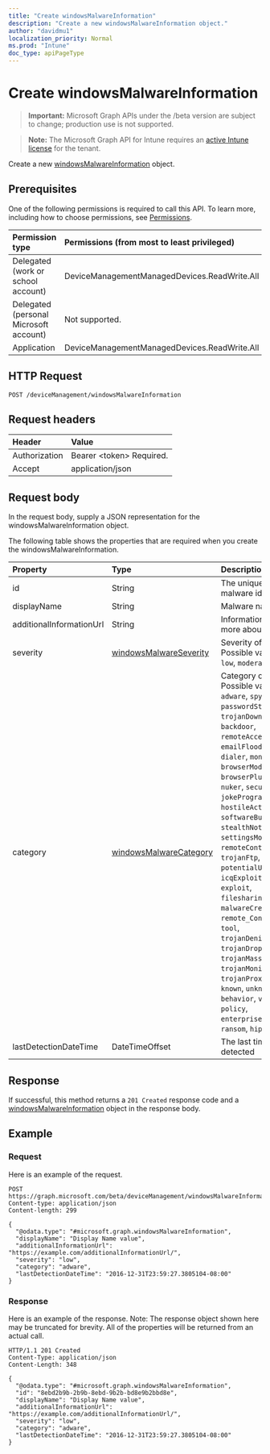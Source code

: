 ```yaml
---
title: "Create windowsMalwareInformation"
description: "Create a new windowsMalwareInformation object."
author: "davidmu1"
localization_priority: Normal
ms.prod: "Intune"
doc_type: apiPageType
---
```


# Create windowsMalwareInformation

> **Important:** Microsoft Graph APIs under the /beta version are subject to change; production use is not supported.

> **Note:** The Microsoft Graph API for Intune requires an [active Intune license](https://go.microsoft.com/fwlink/?linkid=839381) for the tenant.

Create a new [windowsMalwareInformation](../resources/intune-devices-windowsmalwareinformation.md) object.

## Prerequisites
One of the following permissions is required to call this API. To learn more, including how to choose permissions, see [Permissions](/graph/permissions-reference).

|Permission type|Permissions (from most to least privileged)|
|:---|:---|
|Delegated (work or school account)|DeviceManagementManagedDevices.ReadWrite.All|
|Delegated (personal Microsoft account)|Not supported.|
|Application|DeviceManagementManagedDevices.ReadWrite.All|

## HTTP Request
<!-- {
  "blockType": "ignored"
}
-->
``` http
POST /deviceManagement/windowsMalwareInformation
```

## Request headers
|Header|Value|
|:---|:---|
|Authorization|Bearer &lt;token&gt; Required.|
|Accept|application/json|

## Request body
In the request body, supply a JSON representation for the windowsMalwareInformation object.

The following table shows the properties that are required when you create the windowsMalwareInformation.

|Property|Type|Description|
|:---|:---|:---|
|id|String|The unique Identifier. This is malware id.|
|displayName|String|Malware name|
|additionalInformationUrl|String|Information URL to learn more about the malware|
|severity|[windowsMalwareSeverity](../resources/intune-devices-windowsmalwareseverity.md)|Severity of the malware. Possible values are: `unknown`, `low`, `moderate`, `high`, `severe`.|
|category|[windowsMalwareCategory](../resources/intune-devices-windowsmalwarecategory.md)|Category of the malware. Possible values are: `invalid`, `adware`, `spyware`, `passwordStealer`, `trojanDownloader`, `worm`, `backdoor`, `remoteAccessTrojan`, `trojan`, `emailFlooder`, `keylogger`, `dialer`, `monitoringSoftware`, `browserModifier`, `cookie`, `browserPlugin`, `aolExploit`, `nuker`, `securityDisabler`, `jokeProgram`, `hostileActiveXControl`, `softwareBundler`, `stealthNotifier`, `settingsModifier`, `toolBar`, `remoteControlSoftware`, `trojanFtp`, `potentialUnwantedSoftware`, `icqExploit`, `trojanTelnet`, `exploit`, `filesharingProgram`, `malwareCreationTool`, `remote_Control_Software`, `tool`, `trojanDenialOfService`, `trojanDropper`, `trojanMassMailer`, `trojanMonitoringSoftware`, `trojanProxyServer`, `virus`, `known`, `unknown`, `spp`, `behavior`, `vulnerability`, `policy`, `enterpriseUnwantedSoftware`, `ransom`, `hipsRule`.|
|lastDetectionDateTime|DateTimeOffset|The last time the malware is detected|



## Response
If successful, this method returns a `201 Created` response code and a [windowsMalwareInformation](../resources/intune-devices-windowsmalwareinformation.md) object in the response body.

## Example

### Request
Here is an example of the request.
``` http
POST https://graph.microsoft.com/beta/deviceManagement/windowsMalwareInformation
Content-type: application/json
Content-length: 299

{
  "@odata.type": "#microsoft.graph.windowsMalwareInformation",
  "displayName": "Display Name value",
  "additionalInformationUrl": "https://example.com/additionalInformationUrl/",
  "severity": "low",
  "category": "adware",
  "lastDetectionDateTime": "2016-12-31T23:59:27.3805104-08:00"
}
```

### Response
Here is an example of the response. Note: The response object shown here may be truncated for brevity. All of the properties will be returned from an actual call.
``` http
HTTP/1.1 201 Created
Content-Type: application/json
Content-Length: 348

{
  "@odata.type": "#microsoft.graph.windowsMalwareInformation",
  "id": "8ebd2b9b-2b9b-8ebd-9b2b-bd8e9b2bbd8e",
  "displayName": "Display Name value",
  "additionalInformationUrl": "https://example.com/additionalInformationUrl/",
  "severity": "low",
  "category": "adware",
  "lastDetectionDateTime": "2016-12-31T23:59:27.3805104-08:00"
}
```



